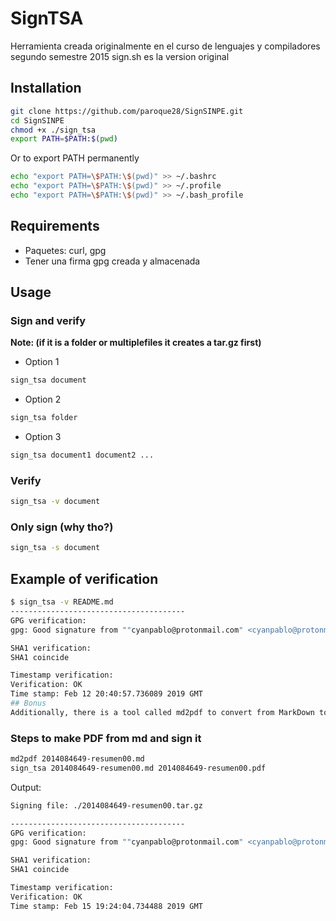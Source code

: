 # SignTSA
Herramienta creada originalmente en el curso de lenguajes y compiladores segundo semestre 2015 sign.sh es la version original


## Installation
```bash
git clone https://github.com/paroque28/SignSINPE.git
cd SignSINPE
chmod +x ./sign_tsa
export PATH=$PATH:$(pwd)
```
Or to export PATH permanently
```bash
echo "export PATH=\$PATH:\$(pwd)" >> ~/.bashrc
echo "export PATH=\$PATH:\$(pwd)" >> ~/.profile
echo "export PATH=\$PATH:\$(pwd)" >> ~/.bash_profile
```
## Requirements
- Paquetes: curl, gpg
- Tener una firma gpg creada y almacenada
## Usage
### Sign and verify
**Note: (if it is a folder or multiplefiles it creates a tar.gz first)**
- Option 1
```bash
sign_tsa document
```
- Option 2
```bash
sign_tsa folder
```
- Option 3
```bash
sign_tsa document1 document2 ...
```
### Verify
```bash
sign_tsa -v document
```
### Only sign (why tho?)
```bash
sign_tsa -s document
```

## Example of verification
```bash
$ sign_tsa -v README.md
---------------------------------------
GPG verification:
gpg: Good signature from ""cyanpablo@protonmail.com" <cyanpablo@protonmail.com>" [ultimate]

SHA1 verification:
SHA1 coincide

Timestamp verification:
Verification: OK
Time stamp: Feb 12 20:40:57.736089 2019 GMT
## Bonus
Additionally, there is a tool called md2pdf to convert from MarkDown to pdf
```

### Steps to make PDF from md and sign it
```bash
md2pdf 2014084649-resumen00.md
sign_tsa 2014084649-resumen00.md 2014084649-resumen00.pdf
```
Output:
```bash
Signing file: ./2014084649-resumen00.tar.gz

---------------------------------------
GPG verification:
gpg: Good signature from ""cyanpablo@protonmail.com" <cyanpablo@protonmail.com>" [ultimate]

SHA1 verification:
SHA1 coincide

Timestamp verification:
Verification: OK
Time stamp: Feb 15 19:24:04.734488 2019 GMT

```
